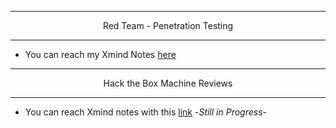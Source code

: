 
*** 
<div align=center>
  Red Team - Penetration Testing
</div>

***
+ You can reach my Xmind Notes [here](https://xmind.ai/share/hyWpPx5o?xid=l7ygwgcV)

***
<div align=center>
Hack the Box Machine Reviews
</div>

***
+ You can reach Xmind notes with this [link]() -*Still in Progress*-
